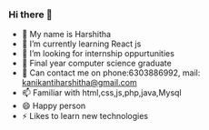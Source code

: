 ### Hi there 👋

<!--
**harshitha123kanikanti/harshitha123kanikanti** is a ✨ _special_ ✨ repository because its `README.md` (this file) appears on your GitHub profile.

Here are some ideas to get you started:

- 🔭 I’m currently working on ...
- 🌱 I’m currently learning ...
- 👯 I’m looking to collaborate on ...
- 🤔 I’m looking for help with ...
- 💬 Ask me about ...
- 📫 How to reach me: ...
- 😄 Pronouns: ...
- ⚡ Fun fact: ...
-->
- 🔭 My name is Harshitha
- 🌱 I’m currently learning React js
- 👯 I’m looking for internship oppurtunities
- 🤔 Final year computer science graduate
- 💬 Can contact me on phone:6303886992, mail: kanikantiharshitha@gmail.com
- 📫 Familiar with html,css,js,php,java,Mysql
- 😄 Happy person 
- ⚡ Likes to learn new technologies

